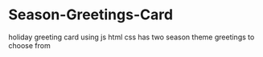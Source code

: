 # Season-Greetings-Card
holiday greeting card using js html css
has two season theme greetings to choose from
